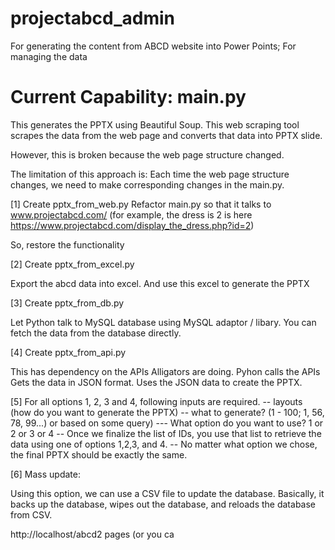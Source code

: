 # projectabcd_admin
For generating the content from ABCD website into Power Points; For managing the data


Current Capability: main.py
===========================
This generates the PPTX using Beautiful Soup. 
This web scraping tool scrapes the data from the web page and converts that data into PPTX slide.

However, this is broken because the web page structure changed.

The limitation of this approach is: Each time the web page structure changes, we need to make corresponding changes in the main.py.


[1] Create pptx_from_web.py
Refactor main.py so that it talks to www.projectabcd.com/
(for example, the dress is 2 is here https://www.projectabcd.com/display_the_dress.php?id=2)

So, restore the functionality

[2] Create pptx_from_excel.py

Export the abcd data into excel.
And use this excel to generate the PPTX

[3] Create pptx_from_db.py

Let Python talk to MySQL database using MySQL adaptor / libary.
You can fetch the data from the database directly.

[4] Create pptx_from_api.py

This has dependency on the APIs Alligators are doing.
Pyhon calls the APIs
Gets the data in JSON format.
Uses the JSON data to create the PPTX.


[5] For all options 1, 2, 3 and 4, following inputs are required.
-- layouts (how do you want to generate the PPTX)
-- what to generate? (1 - 100; 1, 56, 78, 99...) or based on some query)
--- What option do you want to use? 1 or 2 or 3 or 4
-- Once we finalize the list of IDs, you use that list to retrieve the data using one of options 1,2,3, and 4.
-- No matter what option we chose, the final PPTX should be exactly the same.

[6] Mass update:

Using this option, we can use a CSV file to update the database. 
Basically, it backs up the database, wipes out the database, and reloads the database from CSV.







http://localhost/abcd2 pages
(or you ca 
